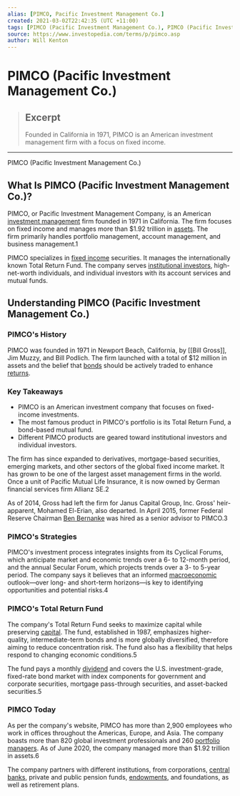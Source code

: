 ```yaml
---
alias: [PIMCO, Pacific Investment Management Co.]
created: 2021-03-02T22:42:35 (UTC +11:00)
tags: [PIMCO (Pacific Investment Management Co.), PIMCO (Pacific Investment Management Co.)]
source: https://www.investopedia.com/terms/p/pimco.asp
author: Will Kenton
---
```


# PIMCO (Pacific Investment Management Co.)

> ## Excerpt
> Founded in California in 1971, PIMCO is an American investment management firm with a focus on fixed income.

---

PIMCO (Pacific Investment Management Co.)
## What Is PIMCO (Pacific Investment Management Co.)?

PIMCO, or Pacific Investment Management Company, is an American [investment management](https://www.investopedia.com/terms/i/investment-management.asp) firm founded in 1971 in California. The firm focuses on fixed income and manages more than $1.92 trillion in [assets](https://www.investopedia.com/terms/a/asset.asp). The firm primarily handles portfolio management, account management, and business management.1

PIMCO specializes in [fixed income](https://www.investopedia.com/terms/f/fixedincome.asp) securities. It manages the internationally known Total Return Fund. The company serves [institutional investors](https://www.investopedia.com/terms/i/institutionalinvestor.asp), high-net-worth individuals, and individual investors with its account services and mutual funds.

## Understanding PIMCO (Pacific Investment Management Co.)

### PIMCO's History

PIMCO was founded in 1971 in Newport Beach, California, by [[Bill Gross]], Jim Muzzy, and Bill Podlich. The firm launched with a total of $12 million in assets and the belief that [bonds](https://www.investopedia.com/terms/b/bond.asp) should be actively traded to enhance [returns](https://www.investopedia.com/terms/r/return.asp).

### Key Takeaways

-   PIMCO is an American investment company that focuses on fixed-income investments.
-   The most famous product in PIMCO's portfolio is its Total Return Fund, a bond-based mutual fund.
-   Different PIMCO products are geared toward institutional investors and individual investors.

The firm has since expanded to derivatives, mortgage-based securities, emerging markets, and other sectors of the global fixed income market. It has grown to be one of the largest asset management firms in the world. Once a unit of Pacific Mutual Life Insurance, it is now owned by German financial services firm Allianz SE.2

As of 2014, Gross had left the firm for Janus Capital Group, Inc. Gross' heir-apparent, Mohamed El-Erian, also departed. In April 2015, former Federal Reserve Chairman [Ben Bernanke](https://www.investopedia.com/terms/b/benbernanke.asp) was hired as a senior advisor to PIMCO.3

### PIMCO's Strategies

PIMCO's investment process integrates insights from its Cyclical Forums, which anticipate market and economic trends over a 6- to 12-month period, and the annual Secular Forum, which projects trends over a 3- to 5-year period. The company says it believes that an informed [macroeconomic](https://www.investopedia.com/terms/m/macroeconomics.asp) outlook—over long- and short-term horizons—is key to identifying opportunities and potential risks.4

### PIMCO's Total Return Fund

The company's Total Return Fund seeks to maximize capital while preserving [capital](https://www.investopedia.com/terms/c/capital.asp). The fund, established in 1987, emphasizes higher-quality, intermediate-term bonds and is more globally diversified, therefore aiming to reduce concentration risk. The fund also has a flexibility that helps respond to changing economic conditions.5

The fund pays a monthly [dividend](https://www.investopedia.com/terms/d/dividend.asp) and covers the U.S. investment-grade, fixed-rate bond market with index components for government and corporate securities, mortgage pass-through securities, and asset-backed securities.5 

### PIMCO Today

As per the company's website, PIMCO has more than 2,900 employees who work in offices throughout the Americas, Europe, and Asia. The company boasts more than 820 global investment professionals and 260 [portfolio managers](https://www.investopedia.com/terms/p/portfoliomanager.asp). As of June 2020, the company managed more than $1.92 trillion in assets.6

The company partners with different institutions, from corporations, [central banks](https://www.investopedia.com/terms/c/centralbank.asp), private and public pension funds, [endowments](https://www.investopedia.com/terms/e/endowment.asp), and foundations, as well as retirement plans.
